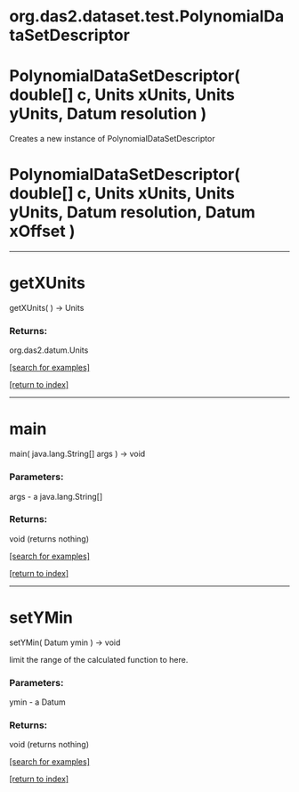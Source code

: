 # org.das2.dataset.test.PolynomialDataSetDescriptor



# PolynomialDataSetDescriptor( double[] c, Units xUnits, Units yUnits, Datum resolution )
Creates a new instance of PolynomialDataSetDescriptor

# PolynomialDataSetDescriptor( double[] c, Units xUnits, Units yUnits, Datum resolution, Datum xOffset )


***
<a name="getXUnits"></a>
# getXUnits
getXUnits(  ) &rarr; Units



### Returns:
org.das2.datum.Units


<a href="https://github.com/autoplot/dev/search?q=getXUnits&unscoped_q=getXUnits">[search for examples]</a>

<a href="https://github.com/autoplot/documentation/blob/master/javadoc/index-all.md">[return to index]</a>

***
<a name="main"></a>
# main
main( java.lang.String[] args ) &rarr; void



### Parameters:
args - a java.lang.String[]

### Returns:
void (returns nothing)


<a href="https://github.com/autoplot/dev/search?q=main&unscoped_q=main">[search for examples]</a>

<a href="https://github.com/autoplot/documentation/blob/master/javadoc/index-all.md">[return to index]</a>

***
<a name="setYMin"></a>
# setYMin
setYMin( Datum ymin ) &rarr; void

limit the range of the calculated function to here.

### Parameters:
ymin - a Datum

### Returns:
void (returns nothing)


<a href="https://github.com/autoplot/dev/search?q=setYMin&unscoped_q=setYMin">[search for examples]</a>

<a href="https://github.com/autoplot/documentation/blob/master/javadoc/index-all.md">[return to index]</a>

